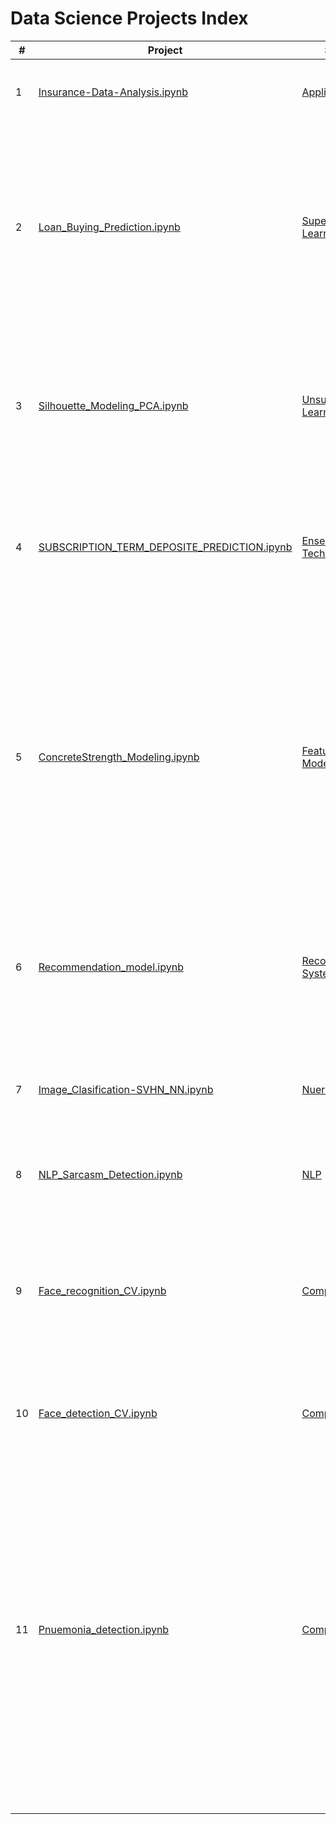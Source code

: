 # Data Science Projects Index

| #  | **Project**  | **Subject** | **Category** | **Description** |
| -- | ------------- | ------------- | ------------- | ------------- |
| 1  | [Insurance-Data-Analysis.ipynb](https://github.com/Soumalya-B/datascience/blob/master/Applied%20Statistics/Insurance-Data-Analysis.ipynb)  | [Applied Statistics](https://github.com/Soumalya-B/datascience/tree/master/Applied%20Statistics) | Machine Learning | To dive deep into insurance data, to check if we can find out some valuable insights. |
| 2  | [Loan_Buying_Prediction.ipynb](https://github.com/Soumalya-B/datascience/blob/master/Supervised%20Learning/Loan_Buying_Prediction.ipynb)  | [Supervised Learning](https://github.com/Soumalya-B/datascience/tree/master/Supervised%20Learning) | Machine Learning | The bank management wants to explore ways of converting its liability customers to personal loan customers. So our objective is to dive into and analyse the data and predict the likelihood of a liability customer buying the personal loans. |
| 3  | [Silhouette_Modeling_PCA.ipynb](https://github.com/Soumalya-B/datascience/blob/master/Unsupervised%20Learning/Silhouette_Modeling_PCA.ipynb)  | [Unsupervised Learning](https://github.com/Soumalya-B/datascience/tree/master/Unsupervised%20Learning) | Machine Learning | The purpose is to classify a given silhouette as one of three types of vehicle, using a set of features extracted from the silhouette. The vehicle may be viewed from one of many different angles. |
| 4  | [SUBSCRIPTION_TERM_DEPOSITE_PREDICTION.ipynb](https://github.com/Soumalya-B/datascience/blob/master/Ensembled%20Technique/SUBSCRIPTION_TERM_DEPOSITE_PREDICTION.ipynb)  | [Ensembled Technique](https://github.com/Soumalya-B/datascience/tree/master/Ensembled%20Technique) | Machine Learning | Our objective is to dive into and analyse the data and predict the likelihood if the client will subscribe (yes/no) a term deposit (variable y). |
| 5  | [ConcreteStrength_Modeling.ipynb](https://github.com/Soumalya-B/datascience/blob/master/Featurization%2C%20Model%20Tuning/ConcreteStrength_Modeling.ipynb)  | [Featurization, Model Tuning](https://github.com/Soumalya-B/datascience/tree/master/Featurization%2C%20Model%20Tuning) | Machine Learning | The concrete compressive strength is a highly nonlinear function of age and ingredients. These ingredients include cement, blast furnace slag, fly superplasticizer, coarse aggregate, and fine aggregate. So the purpose is to create models using the data to observe the strength of high performance concrete using Machine Learning.|
| 6  | [Recommendation_model.ipynb](https://github.com/Soumalya-B/datascience/blob/master/Recommendation%20System/Recommendation_model.ipynb)  | [Recommendation System](https://github.com/Soumalya-B/datascience/tree/master/Recommendation%20System) | Machine Learning | Build a recommendation system to recommend products to customers based on the their previous ratings for other products. |
| 7  | [Image_Clasification-SVHN_NN.ipynb](https://github.com/Soumalya-B/datascience/blob/master/Nueral%20Network/Image_Clasification-SVHN_NN.ipynb)  | [Nueral Network](https://github.com/Soumalya-B/datascience/tree/master/Nueral%20Network) | Deep Learning | The objective of the project is to learn how to implement a simple image classification pipeline based on a deep neural network. |
| 8  | [NLP_Sarcasm_Detection.ipynb](https://github.com/Soumalya-B/datascience/blob/master/NLP/NLP_Sarcasm_Detection.ipynb)  | [NLP](https://github.com/Soumalya-B/datascience/tree/master/NLP) | Deep Learning | Sarcasm Detection using Hybrid Neural Network. |
| 9  | [Face_recognition_CV.ipynb](https://github.com/Soumalya-B/datascience/blob/master/ComputerVision/Face_recognition_CV.ipynb)  | [ComputerVision](https://github.com/Soumalya-B/datascience/tree/master/ComputerVision) | Deep Learning | In this problem, we use a pre-trained model trained on Face recognition to recognize similar faces. Here, we are particularly interested in recognizing whether two given faces are of the same person or not. |
| 10  | [Face_detection_CV.ipynb](https://github.com/Soumalya-B/datascience/blob/master/ComputerVision/Face_detection_CV.ipynb)  | [ComputerVision](https://github.com/Soumalya-B/datascience/tree/master/ComputerVision) | Deep Learning | Task is to predict the boundaries(mask) around the face in a given image. |
| 11  | [Pnuemonia_detection.ipynb](https://github.com/Soumalya-B/datascience/blob/master/ComputerVision/Pnuemonia%20Detection/Pnuemonia_detection.ipynb)  | [ComputerVision](https://github.com/Soumalya-B/datascience/tree/master/ComputerVision) | Deep Learning | Our mission is to build a pneumonia detection system, to locate the position of inflammation in an image. Tissues with sparse material, such as lungs which are full of air, do not absorb the X-rays and appear black in the image. Dense tissues such as bones absorb X-rays and appear white in the image. While we are theoretically detecting “lung opacities”, there are lung opacities that are not pneumonia related. REPORT: [Final_Report.pdf](https://github.com/Soumalya-B/datascience/blob/master/ComputerVision/Pnuemonia%20Detection/Final_Report.pdf) |